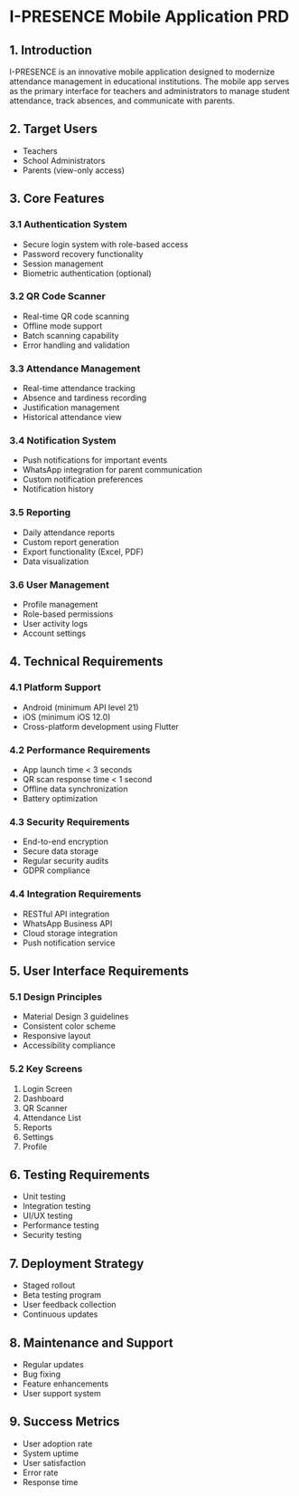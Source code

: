 # I-PRESENCE Mobile Application PRD

## 1. Introduction
I-PRESENCE is an innovative mobile application designed to modernize attendance management in educational institutions. The mobile app serves as the primary interface for teachers and administrators to manage student attendance, track absences, and communicate with parents.

## 2. Target Users
- Teachers
- School Administrators
- Parents (view-only access)

## 3. Core Features

### 3.1 Authentication System
- Secure login system with role-based access
- Password recovery functionality
- Session management
- Biometric authentication (optional)

### 3.2 QR Code Scanner
- Real-time QR code scanning
- Offline mode support
- Batch scanning capability
- Error handling and validation

### 3.3 Attendance Management
- Real-time attendance tracking
- Absence and tardiness recording
- Justification management
- Historical attendance view

### 3.4 Notification System
- Push notifications for important events
- WhatsApp integration for parent communication
- Custom notification preferences
- Notification history

### 3.5 Reporting
- Daily attendance reports
- Custom report generation
- Export functionality (Excel, PDF)
- Data visualization

### 3.6 User Management
- Profile management
- Role-based permissions
- User activity logs
- Account settings

## 4. Technical Requirements

### 4.1 Platform Support
- Android (minimum API level 21)
- iOS (minimum iOS 12.0)
- Cross-platform development using Flutter

### 4.2 Performance Requirements
- App launch time < 3 seconds
- QR scan response time < 1 second
- Offline data synchronization
- Battery optimization

### 4.3 Security Requirements
- End-to-end encryption
- Secure data storage
- Regular security audits
- GDPR compliance

### 4.4 Integration Requirements
- RESTful API integration
- WhatsApp Business API
- Cloud storage integration
- Push notification service

## 5. User Interface Requirements

### 5.1 Design Principles
- Material Design 3 guidelines
- Consistent color scheme
- Responsive layout
- Accessibility compliance

### 5.2 Key Screens
1. Login Screen
2. Dashboard
3. QR Scanner
4. Attendance List
5. Reports
6. Settings
7. Profile

## 6. Testing Requirements
- Unit testing
- Integration testing
- UI/UX testing
- Performance testing
- Security testing

## 7. Deployment Strategy
- Staged rollout
- Beta testing program
- User feedback collection
- Continuous updates

## 8. Maintenance and Support
- Regular updates
- Bug fixing
- Feature enhancements
- User support system

## 9. Success Metrics
- User adoption rate
- System uptime
- User satisfaction
- Error rate
- Response time 